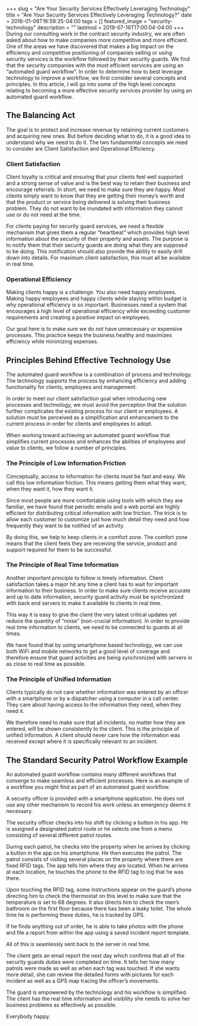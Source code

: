 +++
slug = "Are Your Security Services Effectively Leveraging Technology"
title =  "Are Your Security Services Effectively Leveraging Technology?"
date = 2016-01-08T16:59:35-04:00
tags = []
featured_image = "security-technology"
description = ""
lastmod = 2019-07-16T17:00:04-04:00
+++
During our consulting work in the contract security industry, we are often asked about how to make companies more competitive and more efficient. One of the areas we have discovered that  makes a big impact on the efficiency and competitive positioning of companies selling or using security services is the workflow followed by their security guards. We find that the security companies with the most efficient services are using an “automated guard workflow”. In order to determine how to best leverage technology to improve a workflow, we first consider several concepts and principles. In this article, I will go into some of the high level concepts relating to becoming a more effective security services provider by using an automated guard workflow.

## The Balancing Act
The goal is to protect and increase revenue by retaining current customers and acquiring new ones. But before deciding what to do, it is a good idea to understand why we need to do it. The two fundamental concepts we need to consider are Client Satisfaction and Operational Efficiency.

### Client Satisfaction
Client loyalty is critical and ensuring that your clients feel well supported and a strong sense of value and is the best way to retain their business and encourage referrals. In short, we need to make sure they are happy. Most clients simply want to know that they are getting their money’s worth and that the product or service being delivered is solving their business problem. They do not want to be inundated with information they cannot use or do not need at the time.

For clients paying for security guard services, we need a flexible mechanism that gives them a regular “heartbeat” which provides high level information about the security of their property and assets. The purpose is to notify them that their security guards are doing what they are supposed to be doing. This notification should also provide the ability to easily drill down into details.  For maximum client satisfaction, this must all be available in real time.

### Operational Efficiency
Making clients happy is a challenge. You also need happy employees. Making happy employees and happy clients while staying within budget is why operational efficiency is so important. Businesses need a system that encourages a high level of operational efficiency while exceeding customer requirements and creating a positive impact on employees.

Our goal here is to make sure we do not have unnecessary or expensive processes. This practice keeps the business healthy and maximizes efficiency while minimizing expenses.

## Principles Behind Effective Technology Use
The automated guard workflow is a combination of process and technology. The technology supports the process by enhancing efficiency and adding functionality for clients, employees and management.

In order to meet our client satisfaction goal when introducing new processes and technology, we must avoid the perception that the solution further complicates the existing process for our client or employees. A solution must be perceived as a simplification and enhancement to the current process in order for clients and employees to adopt.

When working toward achieving an automated guard workflow that simplifies current processes and enhances the abilities of employees and value to clients, we follow a number of principles.

### The Principle of Low Information Friction
Conceptually, access to information for clients must be fast and easy. We call this low information friction. This means getting them what they want, when they want it, how they want it.

Since most people are more comfortable using tools with which they are familiar, we have found that periodic emails and a web portal are highly efficient for distributing critical information with low friction. The trick is to allow each customer to customize just how much detail they need and how frequently they want to be notified of an activity.

By doing this, we help to keep clients in a comfort zone. The comfort zone means that the client feels they are receiving the service, product and support required for them to be successful.

### The Principle of Real Time Information
Another important principle to follow is timely information. Client satisfaction takes a major hit any time a client has to wait for important information to their business. In order to make sure clients receive accurate and up to date information, security guard activity must be synchronized with back end servers to make it available to clients in real time.

This way it is easy to give the client the very latest critical updates yet reduce the quantity of “noise” (non-crucial information). In order to provide real time information to clients, we need to be connected to guards at all times.

We have found that by using smartphone based technology, we can use both WiFi and mobile networks to get a good level of coverage and therefore ensure that guard activities are being synchronized with servers in as close to real time as possible.

### The Principle of Unified Information
Clients typically do not care whether information was entered by an officer with a smartphone or by a dispatcher using a computer in a call center. They care about having access to the information they need, when they need it.

We therefore need to make sure that all incidents, no matter how they are entered, will be shown consistently to the client. This is the principle of unified information. A client should never care how the information was received except where it is specifically relevant to an incident.

## The Standard Security Patrol Workflow Example
An automated guard workflow contains many different workflows that converge to make seamless and efficient processes. Here is an example of a workflow you might find as part of an automated guard workflow.

A security officer is provided with a smartphone application. He does not use any other mechanism to record his work unless an emergency deems it necessary.

The security officer checks into his shift by clicking a button in his app. He is assigned a designated patrol route or he selects one from a menu consisting of several different patrol routes.

During each patrol, he checks into the property when he arrives by clicking a button in the app on his smartphone. He then executes the patrol. The patrol consists of visiting several places on the property where there are fixed RFID tags. The app tells him where they are located. When he arrives at each location, he touches the phone to the RFID tag to log that he was there.

Upon touching the RFID tag, some instructions appear on the guard’s phone directing him to check the thermostat on this level to make sure that the temperature is set to 68 degrees. It also directs him to check the men’s bathroom on the first floor because there has been a leaky toilet.  The whole time he is performing these duties, he is tracked by GPS.

If he finds anything out of order, he is able to take photos with the phone and file a report from within the app using a saved incident report template.

All of this is seamlessly sent back to the server in real time.

The client gets an email report the next day which confirms that all of the security guards duties were completed on time. It tells her how many patrols were made as well as when each tag was touched. If she wants more detail, she can review the detailed forms with pictures for each incident as well as a GPS map tracing the officer’s movements.

The guard is empowered by the technology and his workflow is simplified. The client has the real time information and visibility she needs to solve her business problems as effectively as possible.

Everybody happy.
